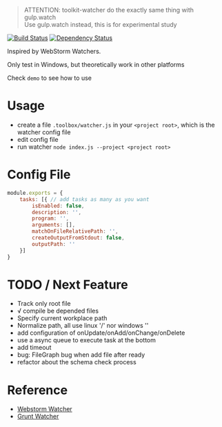> ATTENTION: toolkit-watcher do the exactly same thing with gulp.watch      
> Use gulp.watch instead, this is for experimental study


[![Build Status](https://travis-ci.org/valaxy/toolkit-watcher.svg?branch=master)](https://travis-ci.org/valaxy/toolkit-watcher)
[![Dependency Status](https://david-dm.org/valaxy/toolkit-watcher.svg)](https://david-dm.org/valaxy/toolkit-watcher)

Inspired by WebStorm Watchers.

Only test in Windows, but theoretically work in other platforms

Check `demo` to see how to use

# Usage
- create a file `.toolbox/watcher.js` in your `<project root>`, which is the watcher config file
- edit config file
- run watcher `node index.js --project <project root>`

# Config File
```javascript
module.exports = {
    tasks: [{ // add tasks as many as you want
        isEnabled: false,
        description: '',
        program: '',
        arguments: [],
        matchOnFileRelativePath: '',
        createOutputFromStdout: false,
        outputPath: ''
    }]
}
```

# TODO / Next Feature
- Track only root file
- √ compile be depended files
- Specify current workplace path
- Normalize path, all use linux '/' nor windows '\'
- add configuration of onUpdate/onAdd/onChange/onDelete
- use a async queue to execute task at the bottom
- add timeout
- bug: FileGraph bug when add file after ready
- refactor about the schema check process

# Reference
- [Webstorm Watcher](https://www.jetbrains.com/webstorm/help/new-watcher-dialog.html)
- [Grunt Watcher](https://github.com/gruntjs/grunt-contrib-watch)

